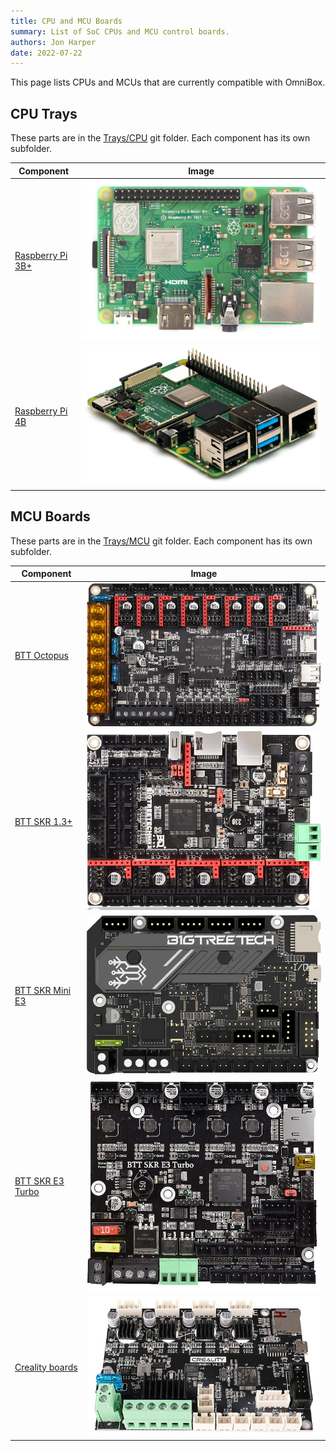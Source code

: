 ```yaml
---
title: CPU and MCU Boards
summary: List of SoC CPUs and MCU control boards.
authors: Jon Harper
date: 2022-07-22
---
```


This page lists CPUs and MCUs that are currently compatible with OmniBox.

## CPU Trays

These parts are in the [Trays/CPU][15] git folder. Each component has its own subfolder.

| Component             | Image |
|-----------------------|-------|
| [Raspberry Pi 3B+][1] | ![img](img/parts/rpi_3b_plus.jpg) |
| [Raspberry Pi 4B][2]  | ![img](img/parts/rpi_4b.jpg) |

## MCU Boards

These parts are in the [Trays/MCU][16] git folder. Each component has its own subfolder.


| Component             | Image |
|-----------------------|-------|
| [BTT Octopus][3]      | ![img](img/parts/btt_octopus_1.jpg) |
| [BTT SKR 1.3+][4]     | ![img](img/parts/btt_skr_2.jpg) |
| [BTT SKR Mini E3][5]  | ![img](img/parts/btt_skr_mini_e3_v3.jpg) |
| [BTT SKR E3 Turbo][5] | ![img](img/parts/btt_skr_e3_turbo.jpg) |
| [Creality boards][5]  | ![img](img/parts/creality_board.jpg) |

[1]: https://github.com/jon-harper/OmniBox/tree/main/Trays/CPURaspberry%20Pi%203B%20Plus
[2]: https://github.com/jon-harper/OmniBox/tree/main/Trays/CPU/Raspberry%20Pi%204B
[3]: https://github.com/jon-harper/OmniBox/tree/main/Trays/MCU/BTT%20Octopus
[4]: https://github.com/jon-harper/OmniBox/tree/main/Trays/MCU/BTT%20SKR
[5]: https://github.com/jon-harper/OmniBox/tree/main/Trays/MCU/BTT%20SKR%20E3
[15]: https://github.com/jon-harper/OmniBox/tree/main/Trays/CPU
[16]: https://github.com/jon-harper/OmniBox/tree/main/Trays/MC